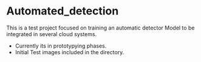 # Automated_detection

This is a test project focused on training an automatic detector Model to be integrated in several cloud systems.
- Currently its in prototypying phases.
- Initial Test images included in the directory.
